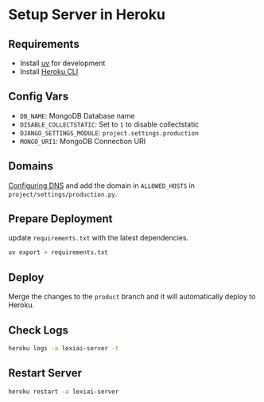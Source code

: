 # Setup Server in Heroku

## Requirements

- Install [uv](https://docs.astral.sh/uv/getting-started/installation/) for development
- Install [Heroku CLI](https://devcenter.heroku.com/articles/heroku-cli)


## Config Vars

- `DB_NAME`: MongoDB Database name
- `DISABLE_COLLECTSTATIC`: Set to `1` to disable collectstatic
- `DJANGO_SETTINGS_MODULE`: `project.settings.production`
- `MONGO_URI1`: MongoDB Connection URI


## Domains 

[Configuring DNS](https://devcenter.heroku.com/articles/custom-domains) and add the domain in `ALLOWED_HOSTS` in `project/settings/production.py`.

## Prepare Deployment

update `requirements.txt` with the latest dependencies.

```bash
uv export > requirements.txt
```

## Deploy

Merge the changes to the `product` branch and it will automatically deploy to Heroku.


## Check Logs

```bash
heroku logs -a lexiai-server -t
```

## Restart Server

```bash 
heroku restart -a lexiai-server
```